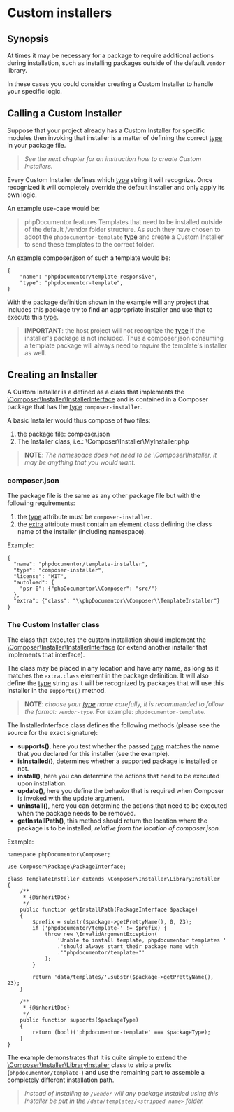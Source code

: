 # Custom installers

## Synopsis

At times it may be necessary for a package to require additional actions during
installation, such as installing packages outside of the default `vendor`
library.

In these cases you could consider creating a Custom Installer to handle your
specific logic.

## Calling a Custom Installer

Suppose that your project already has a Custom Installer for specific modules
then invoking that installer is a matter of defining the correct [type][1] in
your package file.

> _See the next chapter for an instruction how to create Custom Installers._

Every Custom Installer defines which [type][1] string it will recognize. Once
recognized it will completely override the default installer and only apply its
own logic.

An example use-case would be:

> phpDocumentor features Templates that need to be installed outside of the
> default /vendor folder structure. As such they have chosen to adopt the
> `phpdocumentor-template` [type][1] and create a Custom Installer to send
> these templates to the correct folder.

An example composer.json of such a template would be:

    {
        "name": "phpdocumentor/template-responsive",
        "type": "phpdocumentor-template",
    }

With the package definition shown in the example will any project that includes
this package try to find an appropriate installer and use that to execute this
[type][1].

> **IMPORTANT**: the host project will not recognize the [type][1] if the
> installer's package is not included. Thus a composer.json consuming a template
> package will always need to _require_ the template's installer as well.

## Creating an Installer

A Custom Installer is a defined as a class that implements the
[\Composer\Installer\InstallerInterface][3] and is contained in a Composer
package that has the [type][1] `composer-installer`.

A basic Installer would thus compose of two files:

1. the package file: composer.json
2. The Installer class, i.e.: \Composer\Installer\MyInstaller.php

> **NOTE**: _The namespace does not need to be \Composer\Installer, it may be
> anything that you would want._

### composer.json

The package file is the same as any other package file but with the following
requirements:

1. the [type][1] attribute must be `composer-installer`.
2. the [extra][2] attribute must contain an element `class` defining the
   class name of the installer (including namespace).

Example:

    {
      "name": "phpdocumentor/template-installer",
      "type": "composer-installer",
      "license": "MIT",
      "autoload": {
        "psr-0": {"phpDocumentor\\Composer": "src/"}
      },
      "extra": {"class": "\\phpDocumentor\\Composer\\TemplateInstaller"}
    }

### The Custom Installer class

The class that executes the custom installation should implement the
[\Composer\Installer\InstallerInterface][3] (or extend another installer that
implements that interface).

The class may be placed in any location and have any name, as long as it
matches the `extra.class` element in the package definition.
It will also define the [type][1] string as it will be recognized by packages
that will use this installer in the `supports()` method.

> **NOTE**: _choose your [type][1] name carefully, it is recommended to follow
> the format: `vendor-type`_. For example: `phpdocumentor-template`.

The InstallerInterface class defines the following methods (please see the
source for the exact signature):

* **supports()**, here you test whether the passed [type][1] matches the name
  that you declared for this installer (see the example).
* **isInstalled()**, determines whether a supported package is installed or not.
* **install()**, here you can determine the actions that need to be executed
  upon installation.
* **update()**, here you define the behavior that is required when Composer is
  invoked with the update argument.
* **uninstall()**, here you can determine the actions that need to be executed
  when the package needs to be removed.
* **getInstallPath()**, this method should return the location where the
  package is to be installed, _relative from the location of composer.json._

Example:

    namespace phpDocumentor\Composer;

    use Composer\Package\PackageInterface;

    class TemplateInstaller extends \Composer\Installer\LibraryInstaller
    {
        /**
         * {@inheritDoc}
         */
        public function getInstallPath(PackageInterface $package)
        {
            $prefix = substr($package->getPrettyName(), 0, 23);
            if ('phpdocumentor/template-' != $prefix) {
                throw new \InvalidArgumentException(
                    'Unable to install template, phpdocumentor templates '
                    .'should always start their package name with '
                    .'"phpdocumentor/template-"'
                );
            }

            return 'data/templates/'.substr($package->getPrettyName(), 23);
        }

        /**
         * {@inheritDoc}
         */
        public function supports($packageType)
        {
            return (bool)('phpdocumentor-template' === $packageType);
        }
    }

The example demonstrates that it is quite simple to extend the
[\Composer\Installer\LibraryInstaller][4] class to strip a prefix
(`phpdocumentor/template-`) and use the remaining part to assemble a completely
different installation path.

> _Instead of installing to `/vendor` will any package installed using this
> Installer be put in the `/data/templates/<stripped name>` folder._

[1]: http://getcomposer.org/doc/04-schema.md#type
[2]: http://getcomposer.org/doc/04-schema.md#extra
[3]: https://github.com/composer/composer/blob/master/src/Composer/Installer/InstallerInterface.php
[4]: https://github.com/composer/composer/blob/master/src/Composer/Installer/LibraryInstaller.php